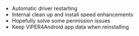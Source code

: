 * Automatic driver restarting
* Internal clean up and install speed enhancements
* Hopefully solve some permission issues
* Keep ViPER4Android app data when reinstalling